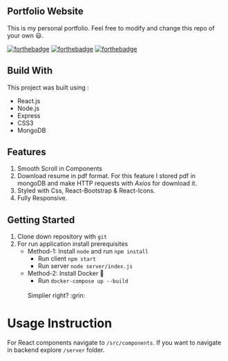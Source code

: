 ## Portfolio Website

This is my personal portfolio. Feel free to modify and change this repo of your own :smiley:.

[![forthebadge](https://forthebadge.com/images/badges/made-with-javascript.svg)](https://forthebadge.com) [![forthebadge](https://forthebadge.com/images/badges/uses-html.svg)](https://forthebadge.com) [![forthebadge](https://forthebadge.com/images/badges/uses-css.svg)](https://forthebadge.com)

## Build With

This project was built using :

* React.js
* Node.js
* Express
* CSS3
* MongoDB

## Features

1. Smooth Scroll in Components
2. Download resume in pdf format. For this feature I stored pdf in mongoDB and make HTTP requests with *Axios* for download it.
3. Styled with Css, React-Bootstrap & React-Icons.
4. Fully Responsive.

## Getting Started

1. Clone down repository with ```git```
2. For run application install prerequisites 
	* Method-1:
		Install ```node``` and run ```npm install``` 
		* Run client ```npm start```
		* Run server ```node server/index.js``` 
	* Method-2:
		Install Docker :whale2: 
		* Run ```docker-compose up --build```
		<br/>
		Simplier right? :grin:

# Usage Instruction

For React components navigate to ```/src/components```. If you want to navigate in backend explore ```/server``` folder. 







